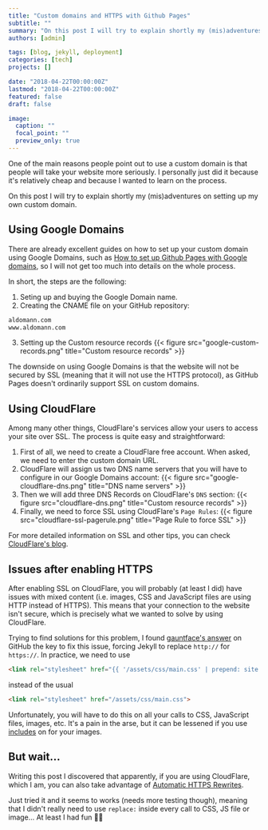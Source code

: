 ```yaml
---
title: "Custom domains and HTTPS with Github Pages"
subtitle: ""
summary: "On this post I will try to explain shortly my (mis)adventures on setting up my own custom domain."
authors: [admin]

tags: [blog, jekyll, deployment]
categories: [tech]
projects: []

date: "2018-04-22T00:00:00Z"
lastmod: "2018-04-22T00:00:00Z"
featured: false
draft: false

image:
  caption: ""
  focal_point: ""
  preview_only: true
---
```


One of the main reasons people point out to use a custom domain is that people will take your website more seriously. I personally just did it because it's relatively cheap and because I wanted to learn on the process.

On this post I will try to explain shortly my (mis)adventures on setting up my own custom domain.

## Using Google Domains

There are already excellent guides on how to set up your custom domain using Google Domains, such as [How to set up Github Pages with Google domains](https://medium.com/@Tnylnc/tnylnc-how-to-set-up-github-pages-with-google-domains-83bd5a4fbc5c), so I will not get too much into details on the whole process.

In short, the steps are the following:
  1. Seting up and buying the Google Domain name.
  2. Creating the CNAME file on your GitHub repository:
  ```txt
  aldomann.com
  www.aldomann.com
  ```
  3. Setting up the Custom resource records
{{< figure src="google-custom-records.png" title="Custom resource records" >}}

The downside on using Google Domains is that the website will not be secured by SSL (meaning that it will not use the HTTPS protocol), as GitHub Pages doesn't ordinarily support SSL on custom domains.

## Using CloudFlare

Among many other things, CloudFlare's services allow your users to access your site over SSL. The process is quite easy and straightforward:

  1. First of all, we need to create a CloudFlare free account. When asked, we need to enter the custom domain URL.
  2. CloudFlare will assign us two DNS name servers that you will have to configure in our Google Domains account:
  {{< figure src="google-cloudflare-dns.png" title="DNS name servers" >}}
  3. Then we will add three DNS Records on CloudFlare's `DNS` section:
  {{< figure src="cloudflare-dns.png" title="Custom resource records" >}}
  4. Finally, we need to force SSL using CloudFlare's `Page Rules`:
  {{< figure src="cloudflare-ssl-pagerule.png" title="Page Rule to force SSL" >}}

For more detailed information on SSL and other tips, you can check [CloudFlare's blog](https://blog.cloudflare.com/secure-and-fast-github-pages-with-cloudflare/).

## Issues after enabling HTTPS

After enabling SSL on CloudFlare, you will probably (at least I did) have issues with mixed content (i.e. images, CSS and JavaScript files are using HTTP instead of HTTPS). This means that your connection to the website isn't secure, which is precisely what we wanted to solve by using CloudFlare.

Trying to find solutions for this problem, I found [gauntface's answer](https://github.com/github/pages-gem/issues/238#issuecomment-206964532) on GitHub the key to fix this issue, forcing Jekyll to replace `http://` for `https://`. In practice, we need to use

```html
<link rel="stylesheet" href="{{ '/assets/css/main.css' | prepend: site.github.url | replace: 'http://', 'https://' }}">
```
instead of the usual
```html
<link rel="stylesheet" href="/assets/css/main.css">
```

Unfortunately, you will have to do this on all your calls to CSS, JavaScript files, images, etc. It's a pain in the arse, but it can be lessened if you use [includes](../using-lightbox) on for your images.

## But wait...

Writing this post I discovered that apparently, if you are using CloudFlare, which I am, you can also take advantage of [Automatic HTTPS Rewrites](https://www.cloudflare.com/website-optimization/automatic-https-rewrite/).

Just tried it and it seems to works (needs more testing though), meaning that I didn't really need to use `replace:` inside every call to CSS, JS file or image... At least I had fun 🤷‍♂️
